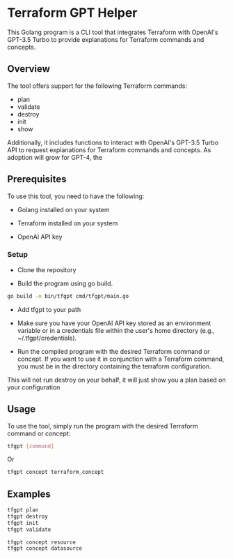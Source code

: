 # Terraform GPT Helper

This Golang program is a CLI tool that integrates Terraform with OpenAI's GPT-3.5 Turbo to provide explanations for Terraform commands and concepts.

## Overview

The tool offers support for the following Terraform commands:

* plan
* validate
* destroy
* init
* show


Additionally, it includes functions to interact with OpenAI's GPT-3.5 Turbo API to request explanations for Terraform commands and concepts. As adoption will grow for GPT-4, the 

## Prerequisites
To use this tool, you need to have the following:

* Golang installed on your system

* Terraform installed on your system

* OpenAI API key


### Setup

* Clone the repository

* Build the program using go build.

```bash
go build -o bin/tfgpt cmd/tfgpt/main.go
```


* Add tfgpt to your path

* Make sure you have your OpenAI API key stored as an environment variable or in a credentials file within the user's home directory (e.g., ~/.tfgpt/credentials).

* Run the compiled program with the desired Terraform command or concept. If you want to use it in conjunction with a Terraform command, you must be in the directory containing the terraform configuration.

This will not run destroy on your behalf, it will just show you a plan based on your configuration


## Usage

To use the tool, simply run the program with the desired Terraform command or concept:

```bash
tfgpt [command] 
```

Or

```bash
tfgpt concept terraform_concept
```


## Examples

```bash
tfgpt plan
tfgpt destroy
tfgpt init
tfgpt validate

tfgpt concept resource
tfgpt concept datasource
```